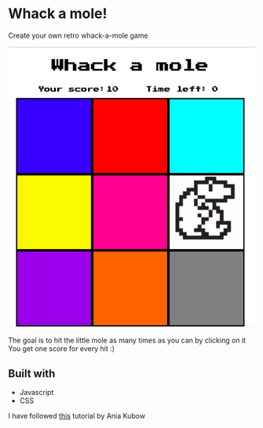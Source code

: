 # Whack a mole!
Create your own retro whack-a-mole game

![](WAM.png)

The goal is to hit the little mole as many times as you can by clicking on it
You get one score for every hit :)

## Built with
+ Javascript
+ CSS

I have followed [this](https://www.youtube.com/watch?v=lhNdUVh3qCc) tutorial by Ania Kubow
